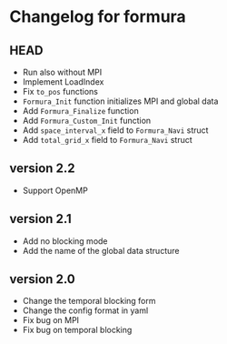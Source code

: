 # Changelog for formura
## HEAD

- Run also without MPI
- Implement LoadIndex
- Fix `to_pos` functions
- `Formura_Init` function initializes MPI and global data
- Add `Formura_Finalize` function
- Add `Formura_Custom_Init` function
- Add `space_interval_x` field to `Formura_Navi` struct
- Add `total_grid_x` field to `Formura_Navi` struct

## version 2.2

- Support OpenMP

## version 2.1

- Add no blocking mode
- Add the name of the global data structure

## version 2.0

- Change the temporal blocking form
- Change the config format in yaml
- Fix bug on MPI
- Fix bug on temporal blocking
